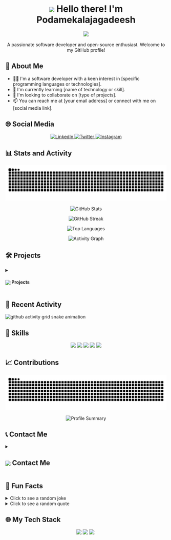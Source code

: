 <h1 align="center">
  <img src="https://github.com/Podamekalajagadeesh/Podamekalajagadeesh/blob/main/icons/waving-hand.gif" width="50">
  Hello there! I'm Podamekalajagadeesh
</h1>
<p align="center">
  <img src="https://github.com/Podamekalajagadeesh/Podamekalajagadeesh/blob/main/icons/developer.gif" width="200">
</p>
<p align="center">
  A passionate software developer and open-source enthusiast. Welcome to my GitHub profile!
</p>

## 🌟 About Me
- 🧑‍💻 I'm a software developer with a keen interest in [specific programming languages or technologies].
- 🌱 I'm currently learning [name of technology or skill].
- 🤝 I'm looking to collaborate on [type of projects].
- 📫 You can reach me at [your email address] or connect with me on [social media link].

## 🌐 Social Media
<p align="center">
  <a href="https://www.linkedin.com/in/yourlinkedinprofile" target="_blank">
    <img src="https://img.shields.io/badge/LinkedIn-%230077B5.svg?style=for-the-badge&logo=linkedin&logoColor=white" alt="LinkedIn">
  </a>
  <a href="https://twitter.com/yourtwitterhandle" target="_blank">
    <img src="https://img.shields.io/badge/Twitter-%231DA1F2.svg?style=for-the-badge&logo=twitter&logoColor=white" alt="Twitter">
  </a>
  <a href="https://www.instagram.com/yourinstagramhandle" target="_blank">
    <img src="https://img.shields.io/badge/Instagram-%23E4405F.svg?style=for-the-badge&logo=instagram&logoColor=white" alt="Instagram">
  </a>
</p>

## 📊 Stats and Activity
<picture>
  <source media="(prefers-color-scheme: dark)" srcset="https://raw.githubusercontent.com/Podamekalajagadeesh/Podamekalajagadeesh/output/github-contribution-grid-snake-dark.svg">
  <source media="(prefers-color-scheme: light)" srcset="https://raw.githubusercontent.com/Podamekalajagadeesh/Podamekalajagadeesh/output/github-contribution-grid-snake.svg">
  <img alt="github contribution grid snake animation" src="https://raw.githubusercontent.com/Podamekalajagadeesh/Podamekalajagadeesh/output/github-contribution-grid-snake.svg">
</picture>
<p align="center">
  <img src="https://github-readme-stats.vercel.app/api?username=Podamekalajagadeesh&theme=dark&show_icons=true&count_private=true" alt="GitHub Stats">
</p>
<p align="center">
  <img src="https://github-readme-streak-stats.herokuapp.com/?user=Podamekalajagadeesh&theme=dark" alt="GitHub Streak">
</p>
<p align="center">
  <img src="https://github-readme-stats.vercel.app/api/top-langs/?username=Podamekalajagadeesh&theme=dark&layout=compact" alt="Top Languages">
</p>
<p align="center">
  <img src="https://github-readme-activity-graph.vercel.app/graph?username=Podamekalajagadeesh&theme=dark" alt="Activity Graph">
</p>

## 🛠️ Projects
<details>
  <summary><h4> <img align="center" src="https://github.com/Podamekalajagadeesh/Podamekalajagadeesh/blob/main/icons/projects.gif" width="29"/> Projects</h4></summary>

  #### <a href="https://github.com/Podamekalajagadeesh/[Project-Name]">[Project Name]</a>
  <span><img src="https://img.shields.io/badge/Node.js-%2343853D.svg?style=for-the-badge&logo=node.js&logoColor=white"> <img src="https://img.shields.io/badge/MongoDB-%234ea94b.svg?style=for-the-badge&logo=mongodb&logoColor=white"></span>
  - Implemented features to notify users about new opportunities.
  - Achieved a user base of X, surpassing initial projections.
</details>

## 📝 Recent Activity
<picture>
  <source media="(prefers-color-scheme: dark)" srcset="https://raw.githubusercontent.com/Podamekalajagadeesh/Podamekalajagadeesh/output/github-activity-grid-snake-dark.svg">
  <source media="(prefers-color-scheme: light)" srcset="https://raw.githubusercontent.com/Podamekalajagadeesh/Podamekalajagadeesh/output/github-activity-grid-snake.svg">
  <img alt="github activity grid snake animation" src="https://raw.githubusercontent.com/Podamekalajagadeesh/Podamekalajagadeesh/output/github-activity-grid-snake.svg">
</picture>

## 🎯 Skills
<p align="center">
  <img src="https://img.shields.io/badge/Python-%233776AB.svg?style=for-the-badge&logo=python&logoColor=white">
  <img src="https://img.shields.io/badge/JavaScript-%23F7DF1E.svg?style=for-the-badge&logo=javascript&logoColor=black">
  <img src="https://img.shields.io/badge/Java-%23ED8B00.svg?style=for-the-badge&logo=java&logoColor=white">
  <img src="https://img.shields.io/badge/C%2B%2B-%2300599C.svg?style=for-the-badge&logo=c%2B%2B&logoColor=white">
  <img src="https://img.shields.io/badge/React-%2320232a.svg?style=for-the-badge&logo=react&logoColor=%2361DAFB">
  <!-- Add more skills here -->
</p>

## 📈 Contributions
<picture>
  <source media="(prefers-color-scheme: dark)" srcset="https://raw.githubusercontent.com/Podamekalajagadeesh/Podamekalajagadeesh/output/github-contribution-grid-snake-dark.svg">
  <source media="(prefers-color-scheme: light)" srcset="https://raw.githubusercontent.com/Podamekalajagadeesh/Podamekalajagadeesh/output/github-contribution-grid-snake.svg">
  <img alt="github contribution grid snake animation" src="https://raw.githubusercontent.com/Podamekalajagadeesh/Podamekalajagadeesh/output/github-contribution-grid-snake.svg">
</picture>
<p align="center">
  <img src="https://github-profile-summary-cards.vercel.app/api/cards/profile-details?username=Podamekalajagadeesh&theme=dark" alt="Profile Summary">
</p>

## 📞 Contact Me
<details>
  <summary><h2> <img align="center" src="https://github.com/Podamekalajagadeesh/Podamekalajagadeesh/blob/main/icons/Contact.gif" width="37"/> Contact Me</h2></summary>
  <p>
    <i>You can reach out to me via</i>
    <a href="mailto:[your-email]">
      <img align="center" src="https://github.com/Podamekalajagadeesh/Podamekalajagadeesh/blob/main/icons/Gmail.gif" width="100"/>
    </a>
  </p>
</details>

## 🎁 Fun Facts
<details>
  <summary>Click to see a random joke</summary>
  <div align="center">
    ![Jokes Card](https://readme-jokes.vercel.app/api?theme=halloween)
  </div>
</details>

<details>
  <summary>Click to see a random quote</summary>
  <div align="center">
    ![Quotes Card](https://quotes-github-readme.vercel.app/api?type=horizontal&theme=dark)
  </div>
</details>

## 🌐 My Tech Stack
<p align="center">
  <img src="https://img.shields.io/badge/HTML5-%23E34F26.svg?style=for-the-badge&logo=html5&logoColor=white">
  <img src="https://img.shields.io/badge/CSS3-%231572B6.svg?style=for-the-badge&logo=css3&logoColor=white">
  <img src="https://img.shields.io/badge/Bootstrap-%23563D7C.svg?style=for-the-badge&logo=bootstrap&logoColor=white">
  <img src
